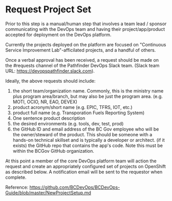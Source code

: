 # Request Project Set

Prior to this step is a manual/human step that involves a team lead / sponsor communicating with the DevOps team and having their project/app/product accepted for deployment on the DevOps platform.

Currently the projects deployed on the platform are focused on "Continuous Service Improvement Lab"-afficilated projects, and a handful of others.

Once a verbal approval has been received, a request should be made on the #requests channel of the Pathfinder DevOps Slack team. (Slack team URL: https://devopspathfinder.slack.com).

Ideally, the above requests should include:

1. the short team/organization name. Commonly, this is the ministry name plus program area/branch, but may also be just the program area. (e.g. MOTI, OCIO, NR, EAO, DEVEX)
2. product acronym/short name (e.g. EPIC, TFRS, IOT, etc.)
3. product full name (e.g. Transporation Fuels Reporting System)
4. One sentence product description
5. the desired environments (e.g. tools, dev, test, prod)
6. the GitHub ID and email address of the BC Gov employee who will be the owner/steward of the product. This should be someone with a hands-on technical skillset and is typically a developer or architect.
(if it exists) the GitHub repo that contains the app's code. Note this must be within the BCGov GitHub organization.

At this point a member of the core DevOps platform team will action the request and create an appropriately configured set of projects on OpenShift as described below. A notification email will be sent to the requestor when complete.

Reference:  https://github.com/BCDevOps/BCDevOps-Guide/blob/master/NewProjectSetup.md
